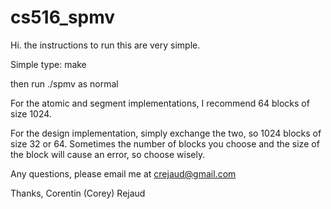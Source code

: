 # cs516_spmv

Hi. the instructions to run this are very simple.

Simple type: make

then run ./spmv as normal

For the atomic and segment implementations, I recommend 64 blocks of size 1024.

For the design implementation, simply exchange the two, so 1024 blocks of size 32 or 64.
Sometimes the number of blocks you choose and the size of the block will cause an error, so choose wisely.

Any questions, please email me at crejaud@gmail.com

Thanks,
Corentin (Corey) Rejaud

